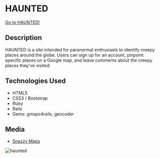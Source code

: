 <h1> HAUNTED </h1>
<a href = "https://hauntedmaps.herokuapp.com">Go to HAUNTED!</a>

<h2> Description</h2>
HAUNTED is a site intended for paranormal enthusiasts to identify creepy places around the globe. Users can sign up for an account, pinpoint specific places on a Google map, and leave comments about the creepy places they've visited.

<h2> Technologies Used </h2>
<ul>
<li> HTML5 </li>
<li> CSS3 / Bootstrap </li>
<li> Ruby </li>
<li> Rails </li>
<li> Gems: gmaps4rails, geocoder </li>
</ul>

<h2> Media </h2>
<ul>
<li> <a href = "https://snazzymaps.com/">Snazzy Maps</a> </li>
</ul>

<img src = "http://i.imgur.com/cnqg5sl.png" alt="haunted">
